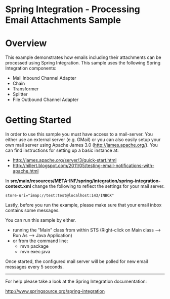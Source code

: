 Spring Integration - Processing Email Attachments Sample
========================================================

# Overview

This example demonstrates how emails including their attachments can be processed using Spring Integration. This sample uses the following Spring Integration components:

* Mail Inbound Channel Adapter
* Chain
* Transformer
* Splitter
* File Outbound Channel Adapter

# Getting Started

In order to use this sample you must have access to a mail-server. You either use an external server (e.g. GMail) or you can also easily setup your own mail server using Apache James 3.0 (http://james.apache.org/). You can find instructions for setting up a basic instance at:

* http://james.apache.org/server/3/quick-start.html
* http://hillert.blogspot.com/2011/05/testing-email-notifications-with-apache.html

In **src/main/resources/META-INF/spring/integration/spring-integration-context.xml** change the following to reflect the settings for your mail server.

    store-uri="imap://test:test@localhost:143/INBOX" 

Lastly, before you run the example, please make sure that your email inbox contains some messages. 

You can run this sample by either.

* running the "Main" class from within STS (Right-click on Main class --> Run As --> Java Application)
* or from the command line:
    - mvn package
    - mvn exec:java

Once started, the configured mail server will be polled for new email messages every 5 seconds.

--------------------------------------------------------------------------------

For help please take a look at the Spring Integration documentation:

http://www.springsource.org/spring-integration

